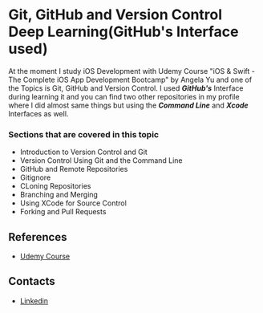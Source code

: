 # Git, GitHub and Version Control Deep Learning(GitHub's Interface used)
At the moment I study iOS Development with Udemy Course "iOS & Swift - The Complete iOS App Development Bootcamp" by Angela Yu and one of the Topics is Git, GitHub and Version Control. I used **_GitHub's_** Interface during learning it and you can find two other repositories in my profile where I did almost same things but using the **_Command Line_** and **_Xcode_** Interfaces as well. 
### Sections that are covered in this topic

* Introduction to Version Control and Git
* Version Control Using Git and the Command Line
* GitHub and Remote Repositories
* Gitignore
* CLoning Repositories
* Branching and Merging
* Using XCode for Source Control
* Forking and Pull Requests
## References
* [Udemy Course](https://www.udemy.com/course/ios-13-app-development-bootcamp/)

## Contacts
* [Linkedin](https://www.linkedin.com/in/fuad-rustamov-8133b4190/)

